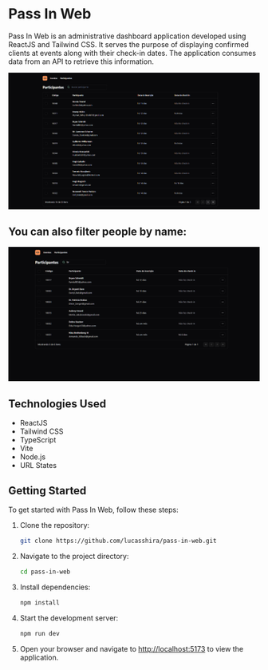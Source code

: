 # Pass In Web

Pass In Web is an administrative dashboard application developed using ReactJS and Tailwind CSS. It serves the purpose of displaying confirmed clients at events along with their check-in dates. The application consumes data from an API to retrieve this information.

![Imagem1](pass%20in%20web%201.PNG)

## You can also filter people by name:

![Imagem2](pass%20in%20web2.PNG)

## Technologies Used

- ReactJS
- Tailwind CSS
- TypeScript
- Vite
- Node.js
- URL States

## Getting Started

To get started with Pass In Web, follow these steps:

1. Clone the repository:

   ```bash
   git clone https://github.com/lucasshira/pass-in-web.git
   ```
   
2. Navigate to the project directory:

   ```bash
   cd pass-in-web
   ```

3. Install dependencies:

   ```bash
   npm install
   ```

4. Start the development server:

   ```bash
   npm run dev
   ```

5. Open your browser and navigate to [http://localhost:5173](http://localhost:5173) to view the application.
